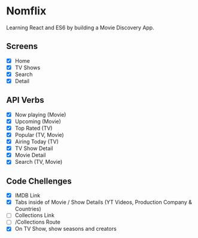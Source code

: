 # Nomflix

Learning React and ES6 by building a Movie Discovery App.

## Screens

- [x] Home
- [x] TV Shows
- [x] Search
- [x] Detail

## API Verbs

- [x] Now playing (Movie)
- [x] Upcoming (Movie)
- [x] Top Rated (TV)
- [x] Popular (TV, Movie)
- [x] Airing Today (TV)
- [x] TV Show Detail
- [x] Movie Detail
- [x] Search (TV, Movie)

## Code Chellenges

- [x] IMDB Link
- [x] Tabs inside of Movie / Show Details (YT Videos, Production Company & Countries)
- [ ] Collections Link
- [ ] /Collections Route
- [x] On TV Show, show seasons and creators